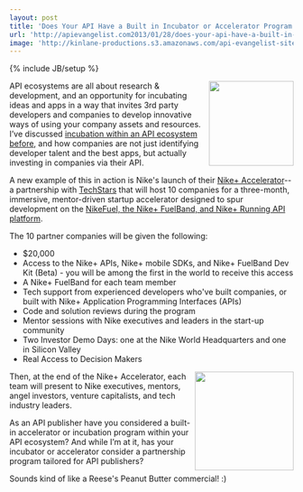 ```yaml
---
layout: post
title: 'Does Your API Have a Built in Incubator or Accelerator Program'
url: 'http://apievangelist.com2013/01/28/does-your-api-have-a-built-in-incubator-or-accelerator-program/'
image: 'http://kinlane-productions.s3.amazonaws.com/api-evangelist-site/blog/Nike-Accelerator.png'
---
```

{% include JB/setup %}
<p>
     <a href=http://nikeaccelerator.com/index.html target=_blank><img src=https://s3.amazonaws.com/kinlane-productions/api-evangelist/nike/Nike-Accelerator.png  width=150 align=right /></a>
</p>
<p>
     API ecosystems are all about research &amp; development, and an opportunity for incubating ideas and apps in a way that invites 3rd party developers and companies to develop innovative ways of using your company assets and resources. I’ve discussed <a href=http://blog.apievangelist.com/2012/01/31/four-potential-levels-of-an-api-business-ecosystem/>incubation within an API ecosystem before,</a> and how companies are not just identifying developer talent and the best apps, but actually investing in companies via their API.
</p>
<p>
     A new example of this in action is Nike's launch of their <a href=http://nikeaccelerator.com/index.html target=_blank>Nike+ Accelerator</a>--a partnership with <a title=Techstars href=http://www.techstars.com/>TechStars</a> that will host 10 companies for a three-month, immersive, mentor-driven startup accelerator designed to spur development on the <a href=http://developer.nike.com/>NikeFuel, the Nike+ FuelBand, and Nike+ Running API platform</a>.
</p>
<p>
     The 10 partner companies will be given the following:
</p>
<ul class=mainlist>
     <li>$20,000
     </li>
     <li>Access to the Nike+ APIs, Nike+ mobile SDKs, and Nike+ FuelBand Dev Kit (Beta) - you will be among the first in the world to receive this access
     </li>
     <li>A Nike+ FuelBand for each team member
     </li>
     <li>Tech support from experienced developers who've built companies, or built with Nike+ Application Programming Interfaces (APIs)
     </li>
     <li>Code and solution reviews during the program
     </li>
     <li>Mentor sessions with Nike executives and leaders in the start-up community
     </li>
     <li>Two Investor Demo Days: one at the Nike World Headquarters and one in Silicon Valley
     </li>
     <li>Real Access to Decision Makers
     </li>
</ul>
<p>
     <img src=https://s3.amazonaws.com/kinlane-productions/api-evangelist/reeses-peanut-butter-cup.jpeg  width=175 align=right />
</p>
<p>
     Then, at the end of the Nike+ Accelerator, each team will present to Nike executives, mentors, angel investors, venture capitalists, and tech industry leaders.
</p>
<p>
     As an API publisher have you considered a built-in accelerator or incubation program within your API ecosystem? And while I’m at it, has your incubator or accelerator consider a partnership program tailored for API publishers?
</p>
<p>
     Sounds kind of like a Reese's Peanut Butter commercial! :)
</p>
